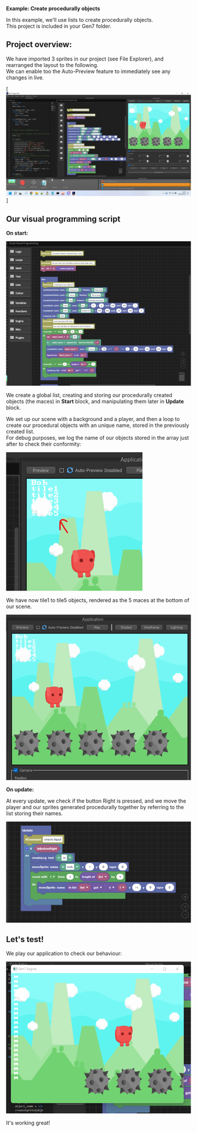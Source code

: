 **Example: Create procedurally objects**

In this example, we'll use lists to create procedurally objects.  
This project is included in your Gen7 folder.

## Project overview:

We have imported 3 sprites in our project (see File Explorer), and rearranged the layout to the following.  
We can enable too the Auto-Preview feature to immediately see any changes in live.

[![image.png](images/t0.png)]

## Our visual programming script

**On start:**

![image.png](images/t1.png)

We create a global list, creating and storing our procedurally created objects (the maces) in **Start** block, and manipulating them later in **Update** block.

We set up our scene with a background and a player, and then a loop to create our procedural objects with an unique name, stored in the previously created list.  
For debug purposes, we log the name of our objects stored in the array just after to check their conformity:

![image.png](images/t2.png)

We have now tile1 to tile5 objects, rendered as the 5 maces at the bottom of our scene.

![image.png](images/t3.png)

**On update:**

At every update, we check if the button Right is pressed, and we move the player and our sprites generated procedurally together by referring to the list storing their names.

![image.png](images/t4.png)

## Let's test!

We play our application to check our behaviour:

![image.png](images/t5.png)

It's working great!
